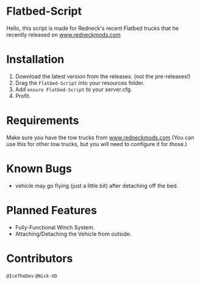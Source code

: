 # Flatbed-Script
Hello, this script is made for Redneck's recent Flatbed trucks that he recently released on www.redneckmods.com

# Installation
1) Download the latest version from the releases. (not the pre-releases!)
2) Drag the `Flatbed-Script` into your resources folder.
3) Add `ensure Flatbed-Script` to your server.cfg.
4) Profit.

# Requirements
Make sure you have the tow trucks from www.redneckmods.com (You can use this for other tow trucks, but you will need to configure it for those.)

# Known Bugs
- vehicle may go flying (just a little bit) after detaching off the bed.

# Planned Features
- Fully-Functional Winch System.
- Attaching/Detaching the Vehicle from outside.

# Contributors
`@IceTheDev`
`@Nick-VD`
